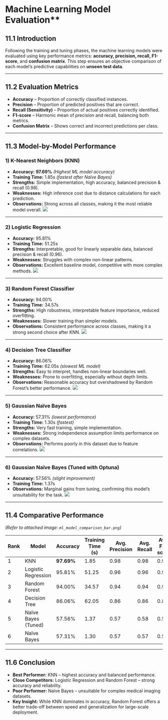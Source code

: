 # Machine Learning Model Evaluation**

## **11.1 Introduction**

Following the training and tuning phases, the machine learning models were evaluated using key performance metrics: **accuracy, precision, recall, F1-score**, and **confusion matrix**.
This step ensures an objective comparison of each model’s predictive capabilities on **unseen test data**.

---

## **11.2 Evaluation Metrics**

* **Accuracy** – Proportion of correctly classified instances.
* **Precision** – Proportion of predicted positives that are correct.
* **Recall (Sensitivity)** – Proportion of actual positives correctly identified.
* **F1-score** – Harmonic mean of precision and recall, balancing both metrics.
* **Confusion Matrix** – Shows correct and incorrect predictions per class.

---

## **11.3 Model-by-Model Performance**

### **1) K-Nearest Neighbors (KNN)**

* **Accuracy:** **97.69%** *(Highest ML model accuracy)*
* **Training Time:** 1.85s *(fastest after Naïve Bayes)*
* **Strengths:** Simple implementation, high accuracy, balanced precision & recall (0.98).
* **Weaknesses:** High inference cost due to distance calculations for each prediction.
* **Observations:** Strong across all classes, making it the most reliable model overall.
![](cf/knn.png)
---

### **2) Logistic Regression**

* **Accuracy:** 95.81%
* **Training Time:** 51.25s
* **Strengths:** Interpretable, good for linearly separable data, balanced precision & recall (0.96).
* **Weaknesses:** Struggles with complex non-linear patterns.
* **Observations:** Excellent baseline model, competitive with more complex methods.
![](cf/lr.png)
---

### **3) Random Forest Classifier**

* **Accuracy:** 94.00%
* **Training Time:** 34.57s
* **Strengths:** High robustness, interpretable feature importance, reduced overfitting.
* **Weaknesses:** Slower training than simpler models.
* **Observations:** Consistent performance across classes, making it a strong second choice after KNN.
![](cf/rf.png)
---

### **4) Decision Tree Classifier**

* **Accuracy:** 86.06%
* **Training Time:** 62.05s *(slowest ML model)*
* **Strengths:** Easy to interpret, handles non-linear boundaries well.
* **Weaknesses:** Prone to overfitting, especially without depth limits.
* **Observations:** Reasonable accuracy but overshadowed by Random Forest’s better performance.
![](cf/dt.png)
---

### **5) Gaussian Naïve Bayes**

* **Accuracy:** 57.31% *(lowest performance)*
* **Training Time:** 1.30s *(fastest)*
* **Strengths:** Very fast training, simple implementation.
* **Weaknesses:** Strong independence assumption limits performance on complex datasets.
* **Observations:** Performs poorly in this dataset due to feature correlations.
![](cf/nb.png)
---

### **6) Gaussian Naïve Bayes (Tuned with Optuna)**

* **Accuracy:** 57.56% *(slight improvement)*
* **Training Time:** 1.37s
* **Observations:** Marginal gains from tuning, confirming this model’s unsuitability for the task.
![](cf/nbht.png)
---

## **11.4 Comparative Performance**

*(Refer to attached image: `ml_model_comparison_bar.png`)*

| Rank | Model               | Accuracy   | Training Time (s) | Avg. Precision | Avg. Recall | Avg. F1-score |
| ---- | ------------------- | ---------- | ----------------- | -------------- | ----------- | ------------- |
| 1    | KNN                 | **97.69%** | 1.85              | 0.98           | 0.98        | 0.98          |
| 2    | Logistic Regression | 95.81%     | 51.25             | 0.96           | 0.96        | 0.96          |
| 3    | Random Forest       | 94.00%     | 34.57             | 0.94           | 0.94        | 0.94          |
| 4    | Decision Tree       | 86.06%     | 62.05             | 0.86           | 0.86        | 0.86          |
| 5    | Naïve Bayes (Tuned) | 57.56%     | 1.37              | 0.57           | 0.58        | 0.56          |
| 6    | Naïve Bayes         | 57.31%     | 1.30              | 0.57           | 0.57        | 0.56          |

---

## **11.6 Conclusion**

* **Best Performer:** KNN – highest accuracy and balanced performance.
* **Close Competitors:** Logistic Regression and Random Forest – strong accuracy and reliability.
* **Poor Performer:** Naïve Bayes – unsuitable for complex medical imaging datasets.
* **Key Insight:** While KNN dominates in accuracy, Random Forest offers a better trade-off between speed and generalization for large-scale deployment.